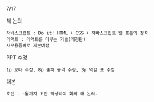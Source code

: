 7/17

책 논의
```
자바스크립트 : Do it! HTML + CSS + 자바스크립트 웹 표준의 정석
리액트 : 리액트를 다루는 기술(개정판)
사무용품비로 제본예정
```
PPT 수정
```
1p 오타 수정, 8p 출처 규격 수정, 3p 역할 표 수정
```
대본
```
호민 - ~월까지 초안 작성하여 회의 때 논의.
```